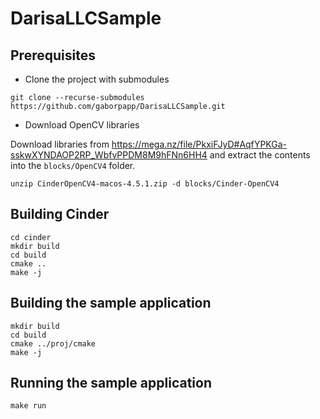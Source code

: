 # DarisaLLCSample

## Prerequisites

* Clone the project with submodules

```
git clone --recurse-submodules https://github.com/gaborpapp/DarisaLLCSample.git
```

* Download OpenCV libraries

Download libraries from https://mega.nz/file/PkxiFJyD#AqfYPKGa-sskwXYNDAOP2RP_WbfvPPDM8M9hFNn6HH4
and extract the contents into the `blocks/OpenCV4` folder.

```
unzip CinderOpenCV4-macos-4.5.1.zip -d blocks/Cinder-OpenCV4
```

## Building Cinder

```
cd cinder
mkdir build
cd build
cmake ..
make -j
```

## Building the sample application

```
mkdir build
cd build
cmake ../proj/cmake
make -j
```

## Running the sample application

```
make run
```
